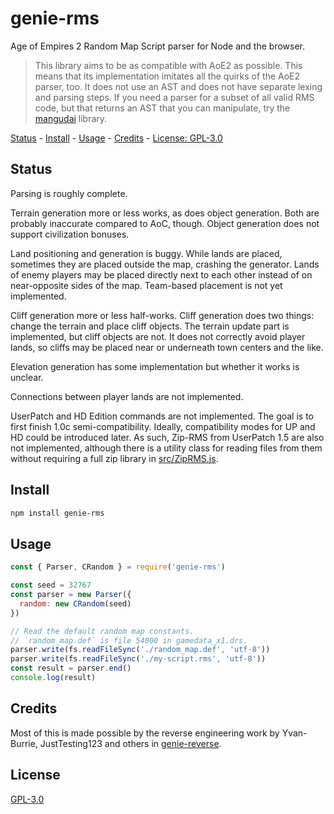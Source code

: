 # genie-rms

Age of Empires 2 Random Map Script parser for Node and the browser.

> This library aims to be as compatible with AoE2 as possible.
> This means that its implementation imitates all the quirks of the AoE2 parser, too.
> It does not use an AST and does not have separate lexing and parsing steps.
> If you need a parser for a subset of all valid RMS code, but that returns an AST that you can manipulate, try the [mangudai](https://github.com/mangudai/mangudai) library.

[Status](#status) - [Install](#install) - [Usage](#usage) - [Credits](#credits) - [License: GPL-3.0](#license)

## Status

Parsing is roughly complete.

Terrain generation more or less works, as does object generation. Both are probably inaccurate compared to AoC, though. Object generation does not support civilization bonuses.

Land positioning and generation is buggy. While lands are placed, sometimes they are placed outside the map, crashing the generator. Lands of enemy players may be placed directly next to each other instead of on near-opposite sides of the map. Team-based placement is not yet implemented.

Cliff generation more or less half-works. Cliff generation does two things: change the terrain and place cliff objects. The terrain update part is implemented, but cliff objects are not. It does not correctly avoid player lands, so cliffs may be placed near or underneath town centers and the like.

Elevation generation has some implementation but whether it works is unclear.

Connections between player lands are not implemented.

UserPatch and HD Edition commands are not implemented. The goal is to first finish 1.0c semi-compatibility. Ideally, compatibility modes for UP and HD could be introduced later. As such, Zip-RMS from UserPatch 1.5 are also not implemented, although there is a utility class for reading files from them without requiring a full zip library in [src/ZipRMS.js](./src/ZipRMS.js).

## Install

```bash
npm install genie-rms
```

## Usage

```js
const { Parser, CRandom } = require('genie-rms')

const seed = 32767
const parser = new Parser({
  random: new CRandom(seed)
})

// Read the default random map constants.
// `random_map.def` is file 54000 in gamedata_x1.drs.
parser.write(fs.readFileSync('./random_map.def', 'utf-8'))
parser.write(fs.readFileSync('./my-script.rms', 'utf-8'))
const result = parser.end()
console.log(result)
```

## Credits

Most of this is made possible by the reverse engineering work by Yvan-Burrie, JustTesting123 and others in [genie-reverse](https://github.com/yvan-burrie/genie-reverse).

## License

[GPL-3.0](./LICENSE.md)
